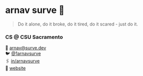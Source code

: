 # arnav surve 🪬

> Do it alone, do it broke, do it tired, do it scared - just do it.

### CS @ CSU Sacramento

📩 arnav@surve.dev  
🐦 [@1arnavsurve](https://x.com/1arnavsurve)  
🖇️ [in/arnavsurve](https://www.linkedin.com/in/arnavsurve/)  
🌊 [website](https://surve.dev)


<!--
**arnavsurve/arnavsurve** is a ✨ _special_ ✨ repository because its `README.md` (this file) appears on your GitHub profile.

Here are some ideas to get you started:

- 🔭 I’m currently working on ...
- 🌱 I’m currently learning ...
- 👯 I’m looking to collaborate on ...
- 🤔 I’m looking for help with ...
- 💬 Ask me about ...
- 📫 How to reach me: ...
- 😄 Pronouns: ...
- ⚡ Fun fact: ...
-->
